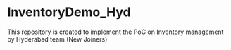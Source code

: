 # InventoryDemo_Hyd
This repository is created to implement the PoC on Inventory management by Hyderabad team (New Joiners)
